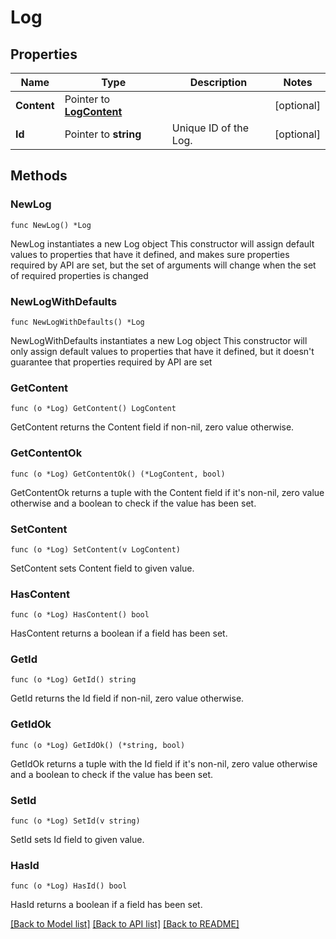 # Log

## Properties

Name | Type | Description | Notes
------------ | ------------- | ------------- | -------------
**Content** | Pointer to [**LogContent**](Log_content.md) |  | [optional] 
**Id** | Pointer to **string** | Unique ID of the Log. | [optional] 

## Methods

### NewLog

`func NewLog() *Log`

NewLog instantiates a new Log object
This constructor will assign default values to properties that have it defined,
and makes sure properties required by API are set, but the set of arguments
will change when the set of required properties is changed

### NewLogWithDefaults

`func NewLogWithDefaults() *Log`

NewLogWithDefaults instantiates a new Log object
This constructor will only assign default values to properties that have it defined,
but it doesn't guarantee that properties required by API are set

### GetContent

`func (o *Log) GetContent() LogContent`

GetContent returns the Content field if non-nil, zero value otherwise.

### GetContentOk

`func (o *Log) GetContentOk() (*LogContent, bool)`

GetContentOk returns a tuple with the Content field if it's non-nil, zero value otherwise
and a boolean to check if the value has been set.

### SetContent

`func (o *Log) SetContent(v LogContent)`

SetContent sets Content field to given value.

### HasContent

`func (o *Log) HasContent() bool`

HasContent returns a boolean if a field has been set.

### GetId

`func (o *Log) GetId() string`

GetId returns the Id field if non-nil, zero value otherwise.

### GetIdOk

`func (o *Log) GetIdOk() (*string, bool)`

GetIdOk returns a tuple with the Id field if it's non-nil, zero value otherwise
and a boolean to check if the value has been set.

### SetId

`func (o *Log) SetId(v string)`

SetId sets Id field to given value.

### HasId

`func (o *Log) HasId() bool`

HasId returns a boolean if a field has been set.


[[Back to Model list]](../README.md#documentation-for-models) [[Back to API list]](../README.md#documentation-for-api-endpoints) [[Back to README]](../README.md)


